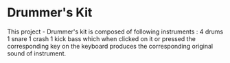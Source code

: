 # Drummer's Kit
This project - Drummer's kit is composed of following instruments :
4 drums
1 snare
1 crash
1 kick bass
which when clicked on it or pressed the corresponding key on the keyboard produces the corresponding original sound of instrument.
